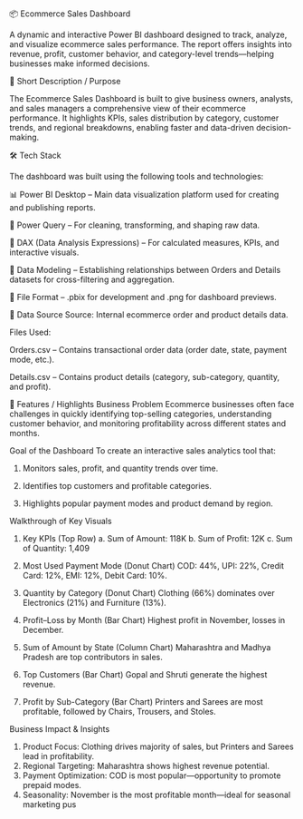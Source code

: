 📦 Ecommerce Sales Dashboard

A dynamic and interactive Power BI dashboard designed to track, analyze, and visualize ecommerce sales performance. The report offers insights into revenue, profit, customer behavior, and category-level trends—helping businesses make informed decisions.

📝 Short Description / Purpose

The Ecommerce Sales Dashboard is built to give business owners, analysts, and sales managers a comprehensive view of their ecommerce performance. It highlights KPIs, sales distribution by category, customer trends, and regional breakdowns, enabling faster and data-driven decision-making.

🛠 Tech Stack

The dashboard was built using the following tools and technologies:

📊 Power BI Desktop – Main data visualization platform used for creating and publishing reports.

📂 Power Query – For cleaning, transforming, and shaping raw data.

🧠 DAX (Data Analysis Expressions) – For calculated measures, KPIs, and interactive visuals.

📝 Data Modeling – Establishing relationships between Orders and Details datasets for cross-filtering and aggregation.

📁 File Format – .pbix for development and .png for dashboard previews.

📂 Data Source
Source: Internal ecommerce order and product details data.

Files Used:

Orders.csv – Contains transactional order data (order date, state, payment mode, etc.).

Details.csv – Contains product details (category, sub-category, quantity, and profit).

🚀 Features / Highlights
Business Problem
Ecommerce businesses often face challenges in quickly identifying top-selling categories, understanding customer behavior, and monitoring profitability across different states and months.

Goal of the Dashboard
To create an interactive sales analytics tool that:

1. Monitors sales, profit, and quantity trends over time.

2. Identifies top customers and profitable categories.

3. Highlights popular payment modes and product demand by region.

Walkthrough of Key Visuals
1. Key KPIs (Top Row)
   a. Sum of Amount: 118K
   b. Sum of Profit: 12K
   c. Sum of Quantity: 1,409

2. Most Used Payment Mode (Donut Chart)
   COD: 44%, UPI: 22%, Credit Card: 12%, EMI: 12%, Debit Card: 10%.

3. Quantity by Category (Donut Chart)
   Clothing (66%) dominates over Electronics (21%) and Furniture (13%).

4. Profit–Loss by Month (Bar Chart)
   Highest profit in November, losses in December.

5. Sum of Amount by State (Column Chart)
   Maharashtra and Madhya Pradesh are top contributors in sales.

6. Top Customers (Bar Chart)
   Gopal and Shruti generate the highest revenue.

7. Profit by Sub-Category (Bar Chart)
   Printers and Sarees are most profitable, followed by Chairs, Trousers, and Stoles.

Business Impact & Insights
1. Product Focus: Clothing drives majority of sales, but Printers and Sarees lead in profitability.
2. Regional Targeting: Maharashtra shows highest revenue potential.
3. Payment Optimization: COD is most popular—opportunity to promote prepaid modes.
4. Seasonality: November is the most profitable month—ideal for seasonal marketing pus


